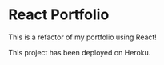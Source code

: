 # React Portfolio

This is a refactor of my portfolio using React!

This project has been deployed on Heroku. 

